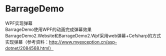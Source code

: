 # BarrageDemo
WPF实现弹幕        
BarrageDemo使用WPF的动画完成弹幕效果      
BarrageDemo2.Website和BarrageDemo2.Wpf采用web弹幕+Cefsharp的方式实现弹幕（参考资料：http://www.myexception.cn/asp-dotnet/2084568.html）        
